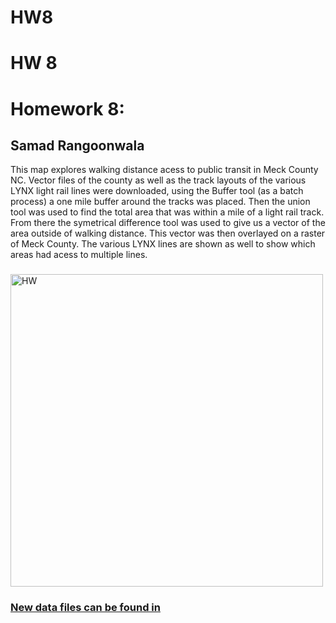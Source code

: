 # HW8
# HW 8
 <!DOCTYPE html>
<html lang="en">
<head>
    <meta charset="UTF-8">
    <meta name="viewport" content="width=device-width, initial-scale=1.0">
    <title>Homework 6.2</title>
</head>
<body>
    
<h1>Homework 8:  </h1>
<h2>Samad Rangoonwala</h2>
<p>This map explores walking distance acess to public transit in Meck County NC. Vector files of the county as well as the track layouts of the various LYNX light rail lines were downloaded, using the Buffer tool (as a batch process) a one mile buffer around the tracks was placed. Then the union tool was used to find the total area that was within a mile of a light rail track. From there the symetrical difference tool was used to give us a vector of the area outside of walking distance. This vector was then overlayed on a raster of Meck County. The various LYNX lines are shown as well to show which areas had acess to multiple lines.  </p>
<h3>   </h3>
<!-- Your map goes here -->
<a href="HW8.png">
    <img src="" alt="HW " width='500px'>
    <h3>New data files can be found in</h3>
<a href="">
<a href=HW7Vector.geojson">
<p> 
</p>
    
